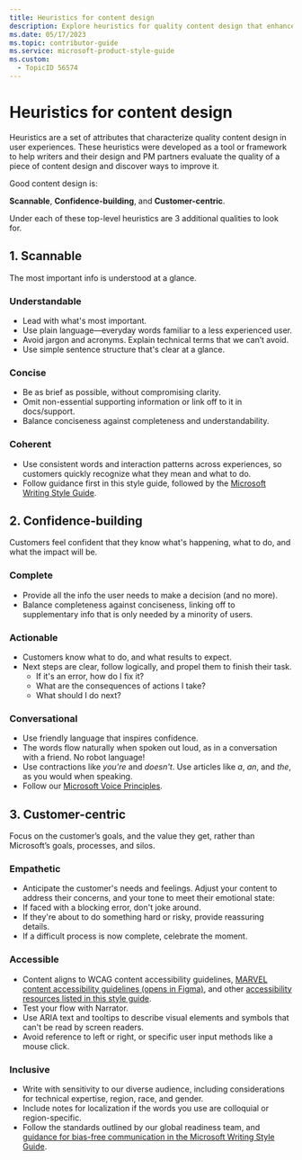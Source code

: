 ```yaml
---
title: Heuristics for content design
description: Explore heuristics for quality content design that enhance user experiences. Learn how to create scannable, confidence-building, and customer-centric content with actionable insights and inclusive language.
ms.date: 05/17/2023
ms.topic: contributor-guide
ms.service: microsoft-product-style-guide
ms.custom:
  - TopicID 56574
---
```



# Heuristics for content design

Heuristics are a set of attributes that characterize quality content design in user experiences. These heuristics were developed as a tool or framework to help writers and their design and PM partners evaluate the quality of a piece of content design and discover ways to improve it.  

Good content design is:  

**Scannable**, **Confidence-building**, and **Customer-centric**. 

Under each of these top-level heuristics are 3 additional qualities to look for.

## 1.  Scannable
The most important info is understood at a glance.  

### Understandable

- Lead with what's most important.
- Use plain language—everyday words familiar to a less experienced user.
- Avoid jargon and acronyms. Explain technical terms that we can’t avoid.
- Use simple sentence structure that's clear at a glance.

### Concise

- Be as brief as possible, without compromising clarity.
- Omit non-essential supporting information or link off to it in docs/support.
- Balance conciseness against completeness and understandability.

### Coherent

- Use consistent words and interaction patterns across experiences, so customers quickly recognize what they mean and what to do.
- Follow guidance first in this style guide, followed by the [Microsoft Writing Style Guide](/writing-style-guide-msft-internal/welcome).

## 2.  Confidence-building  
Customers feel confident that they know what's happening, what to do, and what the impact will be.  

### Complete

- Provide all the info the user needs to make a decision (and no more).
- Balance completeness against conciseness, linking off to supplementary info that is only needed by a minority of users.

### Actionable

- Customers know what to do, and what results to expect.
- Next steps are clear, follow logically, and propel them to finish their task.
  - If it's an error, how do I fix it?
  - What are the consequences of actions I take?
  - What should I do next?

### Conversational

- Use friendly language that inspires confidence.
- The words flow naturally when spoken out loud, as in a conversation with a friend. No robot language!
- Use contractions like *you're* and *doesn't*. Use articles like *a*, *an*, and *the*, as you would when speaking.
- Follow our [Microsoft Voice Principles](~\voice\voice.md).

## 3.  Customer-centric  
Focus on the customer’s goals, and the value they get, rather than Microsoft’s goals, processes, and silos.

### Empathetic

- Anticipate the customer's needs and feelings. Adjust your content to address their concerns, and your tone to meet their emotional state:
- If faced with a blocking error, don't joke around.
- If they're about to do something hard or risky, provide reassuring details.
- If a difficult process is now complete, celebrate the moment.

### Accessible

- Content aligns to WCAG content accessibility guidelines, [MARVEL content accessibility guidelines (opens in Figma)](https://www.figma.com/file/HEQiS2rKRQWT7Ph81keQcvv9/Accessibility-Guidance?node-id=11316%3A7956), and other [accessibility resources listed in this style guide](~\accessibility.md).
- Test your flow with Narrator.
- Use ARIA text and tooltips to describe visual elements and symbols that can't be read by screen readers.
- Avoid reference to left or right, or specific user input methods like a mouse click.

### Inclusive

- Write with sensitivity to our diverse audience, including considerations for technical expertise, region, race, and gender.
- Include notes for localization if the words you use are colloquial or region-specific.
- Follow the standards outlined by our global readiness team, and [guidance for bias-free communication in the Microsoft Writing Style Guide](/writing-style-guide-msft-internal/bias-free-communication).

